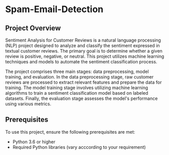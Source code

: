# Spam-Email-Detection

## Project Overview

Sentiment Analysis for Customer Reviews is a natural language processing (NLP) project designed to analyze and classify the sentiment expressed in textual customer reviews. The primary goal is to determine whether a given review is positive, negative, or neutral. This project utilizes machine learning techniques and models to automate the sentiment classification process.

The project comprises three main stages: data preprocessing, model training, and evaluation. In the data preprocessing stage, raw customer reviews are processed to extract relevant features and prepare the data for training. The model training stage involves utilizing machine learning algorithms to train a sentiment classification model based on labeled datasets. Finally, the evaluation stage assesses the model's performance using various metrics.

## Prerequisites

To use this project, ensure the following prerequisites are met:

- Python 3.6 or higher
- Required Python libraries (vary acccording to your requirement)


